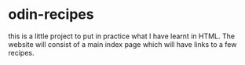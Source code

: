 # odin-recipes

this is a little project to put in practice what I have learnt in HTML.
The website will consist of a main index page which will have links to a few recipes.